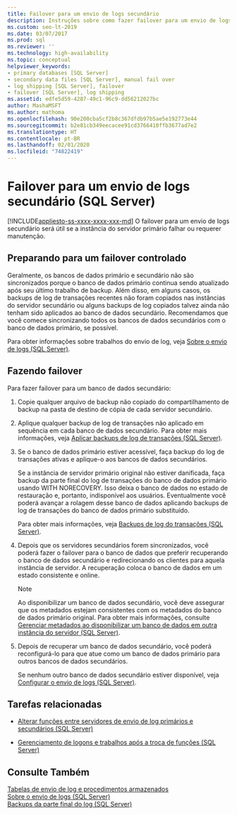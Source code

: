 ```yaml
---
title: Failover para um envio de logs secundário
description: Instruções sobre como fazer failover para um envio de logs do SQL Server secundário.
ms.custom: seo-lt-2019
ms.date: 03/07/2017
ms.prod: sql
ms.reviewer: ''
ms.technology: high-availability
ms.topic: conceptual
helpviewer_keywords:
- primary databases [SQL Server]
- secondary data files [SQL Server], manual fail over
- log shipping [SQL Server], failover
- failover [SQL Server], log shipping
ms.assetid: edfe5d59-4287-49c1-96c9-dd56212027bc
author: MashaMSFT
ms.author: mathoma
ms.openlocfilehash: 90e200cba5cf2b8c367dfdb97b5ae5e192773e44
ms.sourcegitcommit: b2e81cb349eecacee91cd3766410ffb3677ad7e2
ms.translationtype: HT
ms.contentlocale: pt-BR
ms.lasthandoff: 02/01/2020
ms.locfileid: "74822419"
---
```

# <a name="fail-over-to-a-log-shipping-secondary-sql-server"></a>Failover para um envio de logs secundário (SQL Server)
[!INCLUDE[appliesto-ss-xxxx-xxxx-xxx-md](../../includes/appliesto-ss-xxxx-xxxx-xxx-md.md)]
  O failover para um envio de logs secundário será útil se a instância do servidor primário falhar ou requerer manutenção.  
  
## <a name="preparing-for-a-controlled-failover"></a>Preparando para um failover controlado  
 Geralmente, os bancos de dados primário e secundário não são sincronizados porque o banco de dados primário continua sendo atualizado após seu último trabalho de backup. Além disso, em alguns casos, os backups de log de transações recentes não foram copiados nas instâncias do servidor secundário ou alguns backups de log copiados talvez ainda não tenham sido aplicados ao banco de dados secundário. Recomendamos que você comece sincronizando todos os bancos de dados secundários com o banco de dados primário, se possível.  
  
 Para obter informações sobre trabalhos do envio de log, veja [Sobre o envio de logs &#40;SQL Server&#41;](../../database-engine/log-shipping/about-log-shipping-sql-server.md).  
  
## <a name="failing-over"></a>Fazendo failover  
 Para fazer failover para um banco de dados secundário:  
  
1.  Copie qualquer arquivo de backup não copiado do compartilhamento de backup na pasta de destino de cópia de cada servidor secundário.  
  
2.  Aplique qualquer backup de log de transações não aplicado em sequência em cada banco de dados secundário. Para obter mais informações, veja [Aplicar backups de log de transações &#40;SQL Server&#41;](../../relational-databases/backup-restore/apply-transaction-log-backups-sql-server.md).  
  
3.  Se o banco de dados primário estiver acessível, faça backup do log de transações ativas e aplique-o aos bancos de dados secundários.  
  
     Se a instância de servidor primário original não estiver danificada, faça backup da parte final do log de transações do banco de dados primário usando WITH NORECOVERY. Isso deixa o banco de dados no estado de restauração e, portanto, indisponível aos usuários. Eventualmente você poderá avançar a rolagem desse banco de dados aplicando backups de log de transações do banco de dados primário substituído.  
  
     Para obter mais informações, veja [Backups de log do transações &#40;SQL Server&#41;](../../relational-databases/backup-restore/transaction-log-backups-sql-server.md).  
  
4.  Depois que os servidores secundários forem sincronizados, você poderá fazer o failover para o banco de dados que preferir recuperando o banco de dados secundário e redirecionando os clientes para aquela instância de servidor. A recuperação coloca o banco de dados em um estado consistente e online.  
  
    > [!NOTE]  
    >  Ao disponibilizar um banco de dados secundário, você deve assegurar que os metadados estejam consistentes com os metadados do banco de dados primário original. Para obter mais informações, consulte [Gerenciar metadados ao disponibilizar um banco de dados em outra instância do servidor &#40;SQL Server&#41;](../../relational-databases/databases/manage-metadata-when-making-a-database-available-on-another-server.md).  
  
5.  Depois de recuperar um banco de dados secundário, você poderá reconfigurá-lo para que atue como um banco de dados primário para outros bancos de dados secundários.  
  
     Se nenhum outro banco de dados secundário estiver disponível, veja [Configurar o envio de logs &#40;SQL Server&#41;](../../database-engine/log-shipping/configure-log-shipping-sql-server.md).  
  
##  <a name="RelatedTasks"></a> Tarefas relacionadas  
  
-   [Alterar funções entre servidores de envio de log primários e secundários &#40;SQL Server&#41;](../../database-engine/log-shipping/change-roles-between-primary-and-secondary-log-shipping-servers-sql-server.md)  
  
-   [Gerenciamento de logons e trabalhos após a troca de funções &#40;SQL Server&#41;](../../sql-server/failover-clusters/management-of-logins-and-jobs-after-role-switching-sql-server.md)  
  
## <a name="see-also"></a>Consulte Também  
 [Tabelas de envio de log e procedimentos armazenados](../../database-engine/log-shipping/log-shipping-tables-and-stored-procedures.md)   
 [Sobre o envio de logs &#40;SQL Server&#41;](../../database-engine/log-shipping/about-log-shipping-sql-server.md)   
 [Backups da parte final do log &#40;SQL Server&#41;](../../relational-databases/backup-restore/tail-log-backups-sql-server.md)  
  
  
